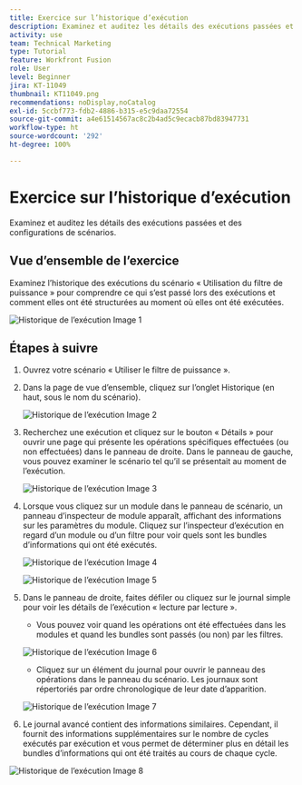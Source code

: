 ```yaml
---
title: Exercice sur l’historique d’exécution
description: Examinez et auditez les détails des exécutions passées et des configurations de scénarios.
activity: use
team: Technical Marketing
type: Tutorial
feature: Workfront Fusion
role: User
level: Beginner
jira: KT-11049
thumbnail: KT11049.png
recommendations: noDisplay,noCatalog
exl-id: 5ccbf773-fdb2-4886-b315-e5c9daa72554
source-git-commit: a4e61514567ac8c2b4ad5c9ecacb87bd83947731
workflow-type: ht
source-wordcount: '292'
ht-degree: 100%

---
```


# Exercice sur l’historique d’exécution

Examinez et auditez les détails des exécutions passées et des configurations de scénarios.

## Vue d’ensemble de l’exercice

Examinez l’historique des exécutions du scénario « Utilisation du filtre de puissance » pour comprendre ce qui s’est passé lors des exécutions et comment elles ont été structurées au moment où elles ont été exécutées.

![Historique de l’exécution Image 1](../12-exercises/assets/execution-history-walkthrough-1.png)

## Étapes à suivre

1. Ouvrez votre scénario « Utiliser le filtre de puissance ».
1. Dans la page de vue d’ensemble, cliquez sur l’onglet Historique (en haut, sous le nom du scénario).

   ![Historique de l’exécution Image 2](../12-exercises/assets/execution-history-walkthrough-2.png)

1. Recherchez une exécution et cliquez sur le bouton « Détails » pour ouvrir une page qui présente les opérations spécifiques effectuées (ou non effectuées) dans le panneau de droite. Dans le panneau de gauche, vous pouvez examiner le scénario tel qu’il se présentait au moment de l’exécution.

   ![Historique de l’exécution Image 3](../12-exercises/assets/execution-history-walkthrough-3.png)

1. Lorsque vous cliquez sur un module dans le panneau de scénario, un panneau d’inspecteur de module apparaît, affichant des informations sur les paramètres du module. Cliquez sur l’inspecteur d’exécution en regard d’un module ou d’un filtre pour voir quels sont les bundles d’informations qui ont été exécutés.

   ![Historique de l’exécution Image 4](../12-exercises/assets/execution-history-walkthrough-4.png)

   ![Historique de l’exécution Image 5](../12-exercises/assets/execution-history-walkthrough-5.png)


1. Dans le panneau de droite, faites défiler ou cliquez sur le journal simple pour voir les détails de l’exécution « lecture par lecture ».

   + Vous pouvez voir quand les opérations ont été effectuées dans les modules et quand les bundles sont passés (ou non) par les filtres.

   ![Historique de l’exécution Image 6](../12-exercises/assets/execution-history-walkthrough-6.png)

   + Cliquez sur un élément du journal pour ouvrir le panneau des opérations dans le panneau du scénario. Les journaux sont répertoriés par ordre chronologique de leur date d’apparition.


   ![Historique de l’exécution Image 7](../12-exercises/assets/execution-history-walkthrough-7.png)


1. Le journal avancé contient des informations similaires. Cependant, il fournit des informations supplémentaires sur le nombre de cycles exécutés par exécution et vous permet de déterminer plus en détail les bundles d’informations qui ont été traités au cours de chaque cycle.

![Historique de l’exécution Image 8](../12-exercises/assets/execution-history-walkthrough-8.png)
